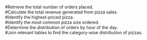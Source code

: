 #Retrieve the total number of orders placed.  
#Calculate the total revenue generated from pizza sales.   
#Identify the highest-priced pizza.   
#Identify the most common pizza size ordered.   
#Determine the distribution of orders by hour of the day.   
#Join relevant tables to find the category-wise distribution of pizzas.
